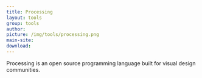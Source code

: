 ```yaml
---
title: Processing
layout: tools
group: tools
author:
picture: /img/tools/processing.png
main-site:
download:
---
```

Processing is an open source programming language built for visual design communities.
